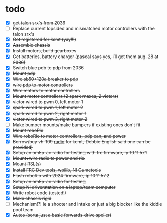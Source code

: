 # todo
- [X] ~~get talon srx's from 2036~~
- [ ] Replace current lopsided and mismatched motor controllers with the talon srx's
- [X] ~~Get registered for kcmt (yay!!!)~~  
- [x] ~~Assemble chassis~~  
- [x] ~~Install motors, build gearboxes~~  
- [x] ~~Get batteries, battery charger (pascal says yes, i’ll get them aug. 28 at 2036)~~
- [x] ~~Switch blue pdb to pdp from 2036~~
- [x] ~~Mount pdp~~
- [x] ~~Wire sb50+120a breaker to pdp~~
- [X] ~~wire pdp to motor controllers~~
- [X] ~~Wire motors to motor controllers~~  
- [X] ~~Mount motor controllers (2 spark maxes, 2 victors)~~
- [X] ~~victor wired to pwm 0, left motor 1~~
- [X] ~~spark wired to pwm 1, left motor 2~~
- [X] ~~spark wired to pwm 2, right motor 1~~
- [X] ~~victor wired to pwm 3, right motor 2~~
- [ ] Make bumper mounts/make bumpers if existing ones don't fit  
- [x] ~~Mount roboRio~~  
- [X] ~~Wire roboRio to motor controllers, pdp can, and power~~  
- [X] ~~Borrow/buy vh-109 [radio](https://wcproducts.com/products/frc-radio) for kcmt, Debbie English said one can be provided)~~
- [x] ~~Setup an om5p-ac radio for testing with frc firmware, ip 10.11.57.1~~  
- [X] ~~Mount+wire radio to power and rio~~  
- [X] ~~Mount RSL(s)~~  
- [x] ~~Install FRC Dev tools, wpilib, NI Gametools~~  
- [x] ~~Flash roboRio with 2024 firmware, ip 10.11.57.2~~  
- [x] ~~Setup an om5p-ac radio for testing~~
- [x] ~~Setup NI driverstation on a laptop/team computer~~  
- [x] ~~Write robot code (tested!)~~  
- [X] ~~Make chassis rigid~~  
- [ ] Mechanism\!?\! Ie a shooter and intake or just a big blocker like the kiddie pool team
- [X] ~~Autos (sorta just a basic forwards drive spoiler)~~
